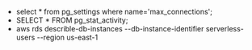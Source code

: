 <!-- check max_connections -->
- select * from pg_settings where name='max_connections';
- SELECT * FROM pg_stat_activity;
- aws rds describle-db-instances --db-instance-identifier serverless-users --region us-east-1
